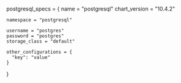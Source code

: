 postgresql_specs = {
    name = "postgresql"
    chart_version = "10.4.2"

    namespace = "postgresql"

    username = "postgres"
    password = "postgres"
    storage_class = "default"

    other_configurations = {
      "key": "value"
    }
  }